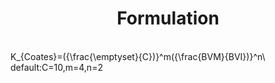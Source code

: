 # <center>Formulation</center>
﻿<script type="text/javascript" async src="https://cdn.mathjax.org/mathjax/latest/MathJax.js?config=TeX-MML-AM_CHTML"> </script>
<br>K_{Coates}=({\frac{\emptyset}{C})}^m({\frac{BVM}{BVI})}^n\ default:C=10,m=4,n=2
